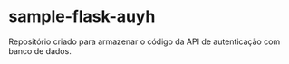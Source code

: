 # sample-flask-auyh

Repositório criado para armazenar o código da API de autenticação com banco de dados.